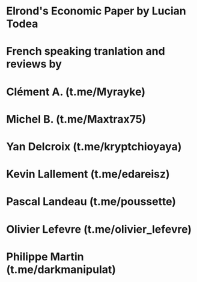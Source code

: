 # Elrond's Economic Paper by Lucian Todea
# French speaking tranlation and reviews by
# Clément A. (t.me/Myrayke)
# Michel B. (t.me/Maxtrax75)
# Yan Delcroix (t.me/kryptchioyaya)
# Kevin Lallement (t.me/edareisz)
# Pascal Landeau (t.me/poussette)
# Olivier Lefevre (t.me/olivier_lefevre)
# Philippe Martin (t.me/darkmanipulat)
